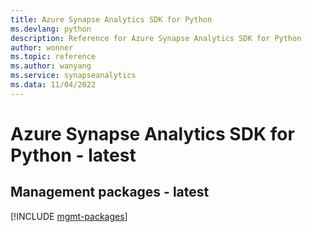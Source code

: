 ```yaml
---
title: Azure Synapse Analytics SDK for Python
ms.devlang: python
description: Reference for Azure Synapse Analytics SDK for Python
author: wonner
ms.topic: reference
ms.author: wanyang
ms.service: synapseanalytics
ms.data: 11/04/2022
---
```

# Azure Synapse Analytics SDK for Python - latest

## Management packages - latest
[!INCLUDE [mgmt-packages](synapse-analytics-mgmt-index.md)]